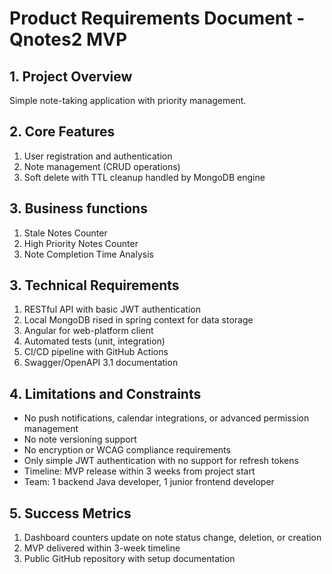 # Product Requirements Document - Qnotes2 MVP

## 1. Project Overview
Simple note-taking application with priority management.

## 2. Core Features
1. User registration and authentication
2. Note management (CRUD operations)
3. Soft delete with TTL cleanup handled by MongoDB engine

## 3. Business functions
1. Stale Notes Counter
2. High Priority Notes Counter
3. Note Completion Time Analysis

## 3. Technical Requirements
1. RESTful API with basic JWT authentication
2. Local MongoDB rised in spring context for data storage
3. Angular for web-platform client
4. Automated tests (unit, integration)
5. CI/CD pipeline with GitHub Actions
6. Swagger/OpenAPI 3.1 documentation

## 4. Limitations and Constraints
- No push notifications, calendar integrations, or advanced permission management
- No note versioning support
- No encryption or WCAG compliance requirements
- Only simple JWT authentication with no support for refresh tokens
- Timeline: MVP release within 3 weeks from project start
- Team: 1 backend Java developer, 1 junior frontend developer

## 5. Success Metrics
1. Dashboard counters update on note status change, deletion, or creation
2. MVP delivered within 3-week timeline
3. Public GitHub repository with setup documentation 